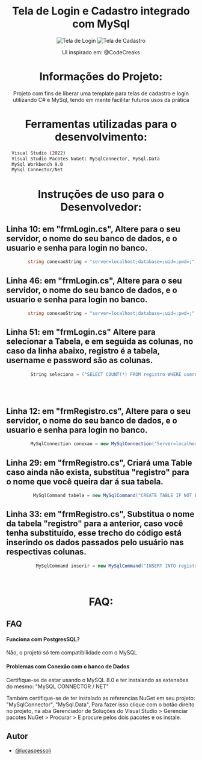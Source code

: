 <h1 align="center"> Tela de Login e Cadastro integrado com MySql</h2>
<p align = "center"> <img src="https://user-images.githubusercontent.com/115120374/226198203-08c3e84e-6df6-465f-af38-68763062a42c.png" alt="Tela de Login"> <img src="https://user-images.githubusercontent.com/115120374/226198513-05e5ad98-3202-44ca-afbc-f3fe61008379.png" alt="Tela de Cadastro"> </p>
<p align="center"> UI inspirado em: @CodeCreaks </p>


<h1 align="center"> Informações do Projeto:</h2>

<p align="center"> Projeto com fins de liberar uma template para telas de cadastro e login utilizando C# e MySql, tendo em mente facilitar futuros usos da prática </p>

<h1 align="center"> Ferramentas utilizadas para o desenvolvimento:</h2>


```bash
  Visual Studio (2022)
  Visual Studio Pacotes NuGet: MySqlConnector, MySql.Data
  MySql Workbench 9.0
  MySql Connector/Net
```

<h1 align="center"> Instruções de uso para o Desenvolvedor:</h2>

## Linha 10: em "frmLogin.cs", Altere para o seu servidor, o nome do seu banco de dados, e o usuario e senha para login no banco.

```C#
        string conexaoString = "server=localhost;database=;uid=;pwd=;";
```

## Linha 46: em "frmLogin.cs", Altere para o seu servidor, o nome do seu banco de dados, e o usuario e senha para login no banco.

```C#
        string conexaoString = "server=localhost;database=;uid=;pwd=;";
```

## Linha 51: em "frmLogin.cs" Altere para selecionar a Tabela, e em seguida as colunas, no caso da linha abaixo, registro é a tabela, username e password são as colunas.

```C#
         String seleciona = ("SELECT COUNT(*) FROM registro WHERE username=@user AND password=@senha");
```
<br>
<br>

## Linha 12: em "frmRegistro.cs", Altere para o seu servidor, o nome do seu banco de dados, e o usuario e senha para login no banco.

```C#
         MySqlConnection conexao = new MySqlConnection("Server=localhost;Database=;Uid=;Pwd=");
```

## Linha 29: em "frmRegistro.cs", Criará uma Table caso ainda não exista, substitua "registro" para o nome que você queira dar á sua tabela.

```C#
          MySqlCommand tabela = new MySqlCommand("CREATE TABLE IF NOT EXISTS registro(userid INT AUTO_INCREMENT PRIMARY KEY, username varchar(40) UNIQUE, password varchar(440), email varchar(704) UNIQUE);", conexao);
```

## Linha 33: em "frmRegistro.cs", Substitua o nome da tabela "registro" para a anterior, caso você tenha substituído, esse trecho do código está inserindo os dados passados pelo usuário nas respectivas colunas.

```C#
           MySqlCommand inserir = new MySqlCommand("INSERT INTO registro (username, password, email) VALUES (" + "'" + txtusuario.Text + "', " + "'" + txtSenhaa.Text + "', " + "'" + txtEmaill.Text + "');", conexao);

```
<br>

<h1 align="center"> FAQ:</h2>

## FAQ

#### Funciona com PostgresSQL?

Não, o projeto só tem compatibilidade com o MySQL

#### Problemas com Conexão com o banco de Dados

Certifique-se de estar usando o MySQL 8.0 e ter instalando as extensões do mesmo: "MySQL CONNECTOR / NET"
<br>

Também certifique-se de ter instalado as referencias NuGet em seu projeto: "MySqlConnector", "MySql.Data", Para fazer isso clique com o botão direito no projeto, na aba Gerenciador de Soluções do Visual Studio > Gerenciar pacotes NuGet > Procurar > E procure pelos dois pacotes e os instale.


## Autor

- [@lucaspessoli](https://www.github.com/lucaspessoli)



